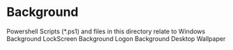 # Background

Powershell Scripts (*.ps1) and files in this directory relate to Windows Background
LockScreen Background
Logon Background
Desktop Wallpaper